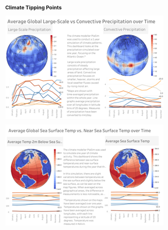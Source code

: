### Climate Tipping Points
<p>
  <img src="https://github.com/amethystaurora-robo/mini_project/blob/main/precip.png">
</p>
<p>
  <img src="https://github.com/amethystaurora-robo/mini_project/blob/main/sst.png">
</p>
